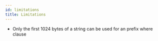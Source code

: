 ```yaml
---
id: limitations
title: Limitations
---
```


- Only the first 1024 bytes of a string can be used for an prefix where clause
